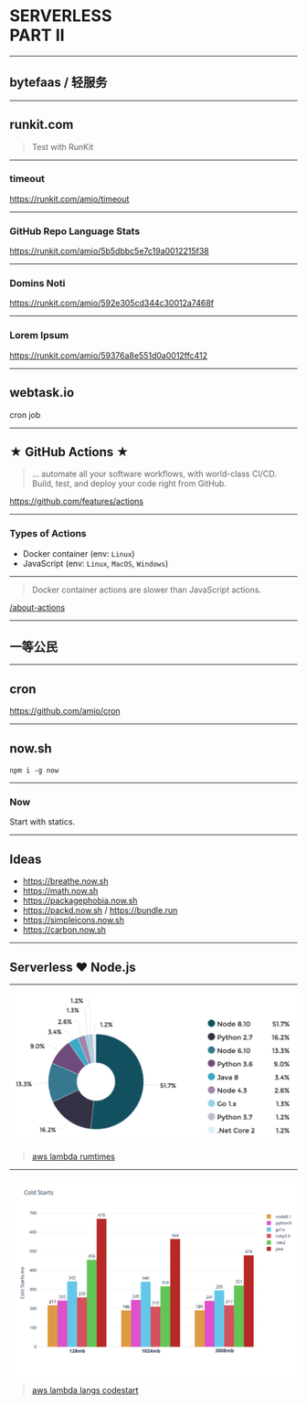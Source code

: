 # SERVERLESS <br/> PART II

---

## bytefaas / 轻服务

---

## runkit.com

> Test with RunKit

---

### timeout

https://runkit.com/amio/timeout

---

### GitHub Repo Language Stats
https://runkit.com/amio/5b5dbbc5e7c19a0012215f38

---

### Domins Noti

https://runkit.com/amio/592e305cd344c30012a7468f

---

### Lorem Ipsum

https://runkit.com/amio/59376a8e551d0a0012ffc412

---

## webtask.io

cron job


---

## ★ GitHub Actions ★

> ... automate all your software workflows, with world-class CI/CD. Build, test, and deploy your code right from GitHub.

https://github.com/features/actions

---

### Types of Actions

- Docker container (env: `Linux`)
- JavaScript (env: `Linux`, `MacOS`, `Windows`)

---

> Docker container actions are slower than JavaScript actions.


[/about-actions](https://help.github.com/en/actions/automating-your-workflow-with-github-actions/about-actions#types-of-actions)

---

## 一等公民

---

## cron

https://github.com/amio/cron

---

## now.sh

```
npm i -g now
```

---

### Now

Start with statics.

---

## Ideas

- https://breathe.now.sh
- https://math.now.sh
- https://packagephobia.now.sh
- https://packd.now.sh / https://bundle.run
- https://simpleicons.now.sh
- https://carbon.now.sh

---

## Serverless ♥️ Node.js

---

![](aws-lambda-runtimes-pie.png)

> [aws lambda rumtimes](https://thenewstack.io/what-aws-lambdas-performance-stats-reveal/)

---

![](aws-lambda-langs-codestart.png)

> [aws lambda langs codestart](https://levelup.gitconnected.com/aws-lambda-cold-start-language-comparisons-2019-edition-%EF%B8%8F-1946d32a0244)

<style>
.slide img { max-height: 700px; margin-bottom: -3em }
</style>